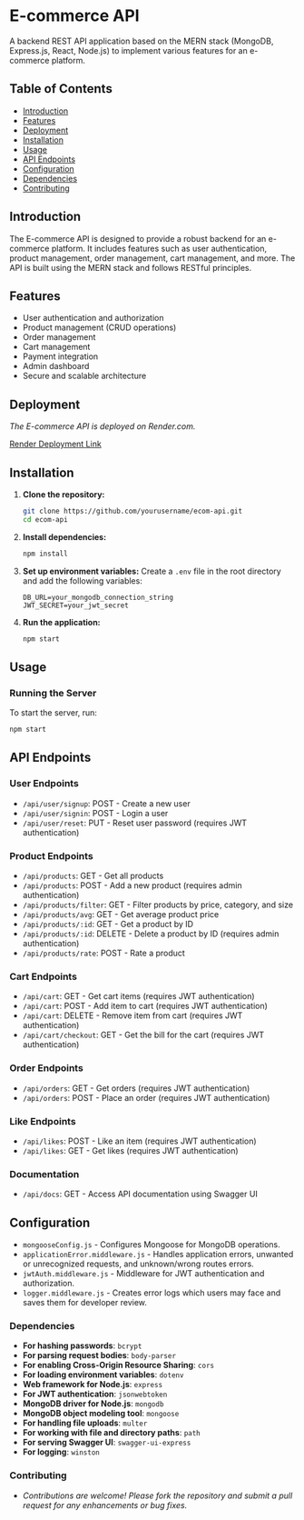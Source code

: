 # E-commerce API

A backend REST API application based on the MERN stack (MongoDB, Express.js, React, Node.js) to implement various features for an e-commerce platform.

## Table of Contents
- [Introduction](#introduction)
- [Features](#features)
- [Deployment](#deployment)
- [Installation](#installation)
- [Usage](#usage)
- [API Endpoints](#api-endpoints)
- [Configuration](#configuration)
- [Dependencies](#dependencies)
- [Contributing](#contributing)

## Introduction
The E-commerce API is designed to provide a robust backend for an e-commerce platform. It includes features such as user authentication, product management, order management, cart management, and more. The API is built using the MERN stack and follows RESTful principles.

## Features
- User authentication and authorization
- Product management (CRUD operations)
- Order management
- Cart management
- Payment integration
- Admin dashboard
- Secure and scalable architecture

## Deployment
*The E-commerce API is deployed on Render.com.*

[Render Deployment Link](https://render.com)

## Installation

1. **Clone the repository:**
    ```bash
    git clone https://github.com/yourusername/ecom-api.git
    cd ecom-api
    ```

2. **Install dependencies:**
    ```bash
    npm install
    ```

3. **Set up environment variables:**
    Create a `.env` file in the root directory and add the following variables:
    ```env
    DB_URL=your_mongodb_connection_string
    JWT_SECRET=your_jwt_secret
    ```

4. **Run the application:**
    ```bash
    npm start
    ```


## Usage
### Running the Server
To start the server, run:
```bash
npm start
```

## API Endpoints

### User Endpoints
* `/api/user/signup`: POST - Create a new user
* `/api/user/signin`: POST - Login a user
* `/api/user/reset`: PUT - Reset user password (requires JWT authentication)

### Product Endpoints
* `/api/products`: GET - Get all products
* `/api/products`: POST - Add a new product (requires admin authentication)
* `/api/products/filter`: GET - Filter products by price, category, and size
* `/api/products/avg`: GET - Get average product price
* `/api/products/:id`: GET - Get a product by ID
* `/api/products/:id`: DELETE - Delete a product by ID (requires admin authentication)
* `/api/products/rate`: POST - Rate a product

### Cart Endpoints
* `/api/cart`: GET - Get cart items (requires JWT authentication)
* `/api/cart`: POST - Add item to cart (requires JWT authentication)
* `/api/cart`: DELETE - Remove item from cart (requires JWT authentication)
* `/api/cart/checkout`: GET - Get the bill for the cart (requires JWT authentication)

### Order Endpoints
* `/api/orders`: GET - Get orders (requires JWT authentication)
* `/api/orders`: POST - Place an order (requires JWT authentication)

### Like Endpoints
* `/api/likes`: POST - Like an item (requires JWT authentication)
* `/api/likes`: GET - Get likes (requires JWT authentication)

### Documentation
* `/api/docs`: GET - Access API documentation using Swagger UI


## Configuration
* `mongooseConfig.js` - Configures Mongoose for MongoDB operations.
* `applicationError.middleware.js` - Handles application errors, unwanted or unrecognized requests, and unknown/wrong routes errors.
* `jwtAuth.middleware.js` - Middleware for JWT authentication and authorization.
* `logger.middleware.js` - Creates error logs which users may face and saves them for developer review.


### Dependencies
* **For hashing passwords**: `bcrypt`
* **For parsing request bodies**: `body-parser`
* **For enabling Cross-Origin Resource Sharing**: `cors`
* **For loading environment variables**: `dotenv`
* **Web framework for Node.js**: `express`
* **For JWT authentication**: `jsonwebtoken`
* **MongoDB driver for Node.js**: `mongodb`
* **MongoDB object modeling tool**: `mongoose`
* **For handling file uploads**: `multer`
* **For working with file and directory paths**: `path`
* **For serving Swagger UI**: `swagger-ui-express`
* **For logging**: `winston`


### Contributing
* *Contributions are welcome! Please fork the repository and submit a pull request for any enhancements or bug fixes.*
